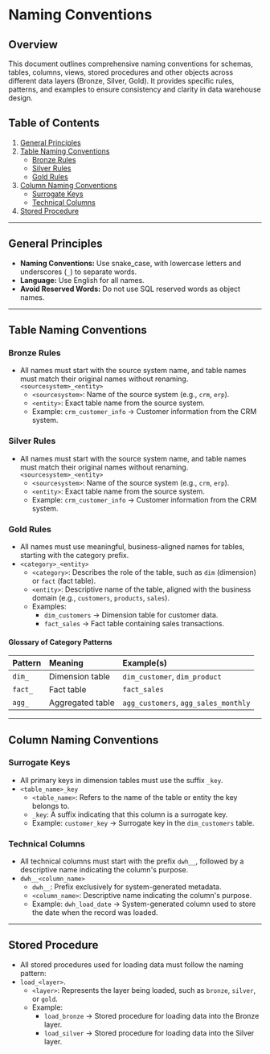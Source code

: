 # Naming Conventions

## Overview

This document outlines comprehensive naming conventions for schemas, tables, columns, views, stored procedures 
and other objects across different data layers (Bronze, Silver, Gold). 
It provides specific rules, patterns, and examples to ensure consistency and clarity in data warehouse design.

## Table of Contents
1.  [General Principles](#general-principles)
2.  [Table Naming Conventions](#table-naming-conventions)
    - [Bronze Rules](#bronze-rules)
    - [Silver Rules](#silver-rules)
    - [Gold Rules](#gold-rules)
3.  [Column Naming Conventions](#column-naming-conventions)
    - [Surrogate Keys](#surrogate-keys)
    - [Technical Columns](#technical-columns)
4.  [Stored Procedure](#stored-procedure)

---

## General Principles

* **Naming Conventions:** Use snake_case, with lowercase letters and underscores (`_`) to separate words.
* **Language:** Use English for all names.
* **Avoid Reserved Words:** Do not use SQL reserved words as object names.

---

## Table Naming Conventions

### Bronze Rules

* All names must start with the source system name, and table names must match their original names without renaming.
    `<sourcesystem>_<entity>`
    * `<sourcesystem>`: Name of the source system (e.g., `crm`, `erp`).
    * `<entity>`: Exact table name from the source system.
  * Example: `crm_customer_info` $\rightarrow$ Customer information from the CRM system.

### Silver Rules

* All names must start with the source system name, and table names must match their original names without renaming.
    `<sourcesystem>_<entity>`
    * `<sourcesystem>`: Name of the source system (e.g., `crm`, `erp`).
    * `<entity>`: Exact table name from the source system.
    * Example: `crm_customer_info` $\rightarrow$ Customer information from the CRM system.

### Gold Rules

* All names must use meaningful, business-aligned names for tables, starting with the category prefix.
* `<category>_<entity>`
    * `<category>`: Describes the role of the table, such as `dim` (dimension) or `fact` (fact table).
    * `<entity>`: Descriptive name of the table, aligned with the business domain (e.g., `customers`, `products`, `sales`).
  * Examples:
      * `dim_customers` $\rightarrow$ Dimension table for customer data.
      * `fact_sales` $\rightarrow$ Fact table containing sales transactions.
 
#### Glossary of Category Patterns

| Pattern | Meaning          | Example(s)                          |
| :------ | :--------------- | :---------------------------------- |
| `dim_`  | Dimension table  | `dim_customer`, `dim_product`       |
| `fact_` | Fact table       | `fact_sales`                        |
| `agg_`  | Aggregated table | `agg_customers`, `agg_sales_monthly` |

---

## Column Naming Conventions

### Surrogate Keys

* All primary keys in dimension tables must use the suffix `_key`.
* `<table_name>_key`
    * `<table_name>`: Refers to the name of the table or entity the key belongs to.
    * `_key`: A suffix indicating that this column is a surrogate key.
    * Example: `customer_key` $\rightarrow$ Surrogate key in the `dim_customers` table.

### Technical Columns

* All technical columns must start with the prefix `dwh__`, followed by a descriptive name indicating the column's purpose.
* `dwh__<column_name>`
    * `dwh__`: Prefix exclusively for system-generated metadata.
    * `<column_name>`: Descriptive name indicating the column's purpose.
    * Example: `dwh_load_date` $\rightarrow$ System-generated column used to store the date when the record was loaded.

---
 
## Stored Procedure

* All stored procedures used for loading data must follow the naming pattern:
* `load_<layer>`.
    * `<layer>`: Represents the layer being loaded, such as `bronze`, `silver`, or `gold`.
    * Example:
        * `load_bronze` $\rightarrow$ Stored procedure for loading data into the Bronze layer.
        * `load_silver` $\rightarrow$ Stored procedure for loading data into the Silver layer.
